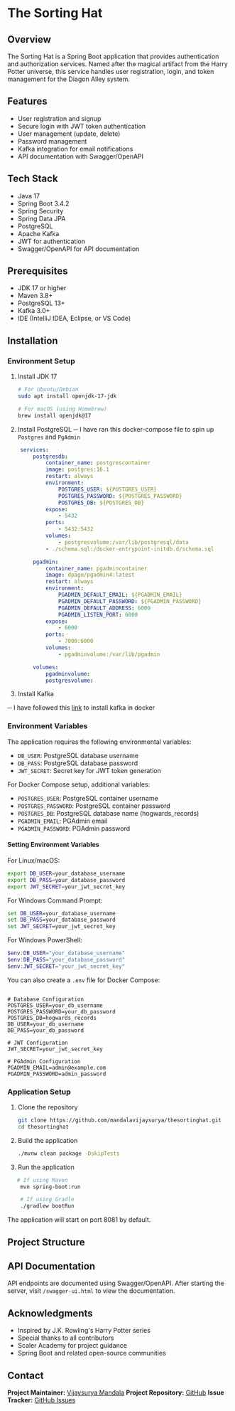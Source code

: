 # The Sorting Hat

## Overview
The Sorting Hat is a Spring Boot application that provides authentication and authorization services. Named after the magical artifact from the Harry Potter universe, this service handles user registration, login, and token management for the Diagon Alley system.

## Features
- User registration and signup
- Secure login with JWT token authentication
- User management (update, delete)
- Password management
- Kafka integration for email notifications
- API documentation with Swagger/OpenAPI

## Tech Stack
- Java 17
- Spring Boot 3.4.2
- Spring Security
- Spring Data JPA
- PostgreSQL
- Apache Kafka
- JWT for authentication
- Swagger/OpenAPI for API documentation

## Prerequisites
- JDK 17 or higher
- Maven 3.8+
- PostgreSQL 13+
- Kafka 3.0+
- IDE (IntelliJ IDEA, Eclipse, or VS Code)

## Installation

### Environment Setup

1. Install JDK 17

   ```bash
   # For Ubuntu/Debian
   sudo apt install openjdk-17-jdk
   
   # For macOS (using Homebrew)
   brew install openjdk@17
   ```

2. Install PostgreSQL ─ I have ran this docker-compose file to spin up ```Postgres``` and ```PgAdmin```

```yml
    services:
        postgresdb:
            container_name: postgrescontainer
            image: postgres:16.1
            restart: always
            environment:
                POSTGRES_USER: ${POSTGRES_USER}
                POSTGRES_PASSWORD: ${POSTGRES_PASSWORD}
                POSTGRES_DB: ${POSTGRES_DB}
            expose:
                - 5432
            ports:
                - 5432:5432
            volumes:
                - postgresvolume:/var/lib/postgresql/data
            - ./schema.sql:/docker-entrypoint-initdb.d/schema.sql

        pgadmin:
            container_name: pgadmincontainer
            image: dpage/pgadmin4:latest
            restart: always
            environment:
                PGADMIN_DEFAULT_EMAIL: ${PGADMIN_EMAIL}
                PGADMIN_DEFAULT_PASSWORD: ${PGADMIN_PASSWORD}
                PGADMIN_DEFAULT_ADDRESS: 6000
                PGADMIN_LISTEN_PORT: 6000
            expose:
                - 6000
            ports:
                - 7000:6000
            volumes:
                - pgadminvolume:/var/lib/pgadmin

        volumes:
            pgadminvolume:
            postgresvolume:
```

3. Install Kafka

─ I have followed this [link](https://hub.docker.com/r/bitnami/kafka) to install kafka in docker

### Environment Variables

The application requires the following environmental variables:

- `DB_USER`: PostgreSQL database username
- `DB_PASS`: PostgreSQL database password
- `JWT_SECRET`: Secret key for JWT token generation

For Docker Compose setup, additional variables:

- `POSTGRES_USER`: PostgreSQL container username
- `POSTGRES_PASSWORD`: PostgreSQL container password
- `POSTGRES_DB`: PostgreSQL database name (hogwards_records)
- `PGADMIN_EMAIL`: PGAdmin email
- `PGADMIN_PASSWORD`: PGAdmin password

#### Setting Environment Variables

For Linux/macOS:

```bash
export DB_USER=your_database_username
export DB_PASS=your_database_password
export JWT_SECRET=your_jwt_secret_key
```

For Windows Command Prompt:

```cmd
set DB_USER=your_database_username
set DB_PASS=your_database_password
set JWT_SECRET=your_jwt_secret_key
```

For Windows PowerShell:

```powershell
$env:DB_USER="your_database_username"
$env:DB_PASS="your_database_password"
$env:JWT_SECRET="your_jwt_secret_key"
```

You can also create a `.env` file for Docker Compose:

```

# Database Configuration
POSTGRES_USER=your_db_username
POSTGRES_PASSWORD=your_db_password
POSTGRES_DB=hogwards_records
DB_USER=your_db_username
DB_PASS=your_db_password

# JWT Configuration
JWT_SECRET=your_jwt_secret_key

# PGAdmin Configuration
PGADMIN_EMAIL=admin@example.com
PGADMIN_PASSWORD=admin_password
```

### Application Setup

1. Clone the repository

   ```sh
   git clone https://github.com/mandalavijaysurya/thesortinghat.git
   cd thesortinghat
   ```

2. Build the application

   ```sh
   ./mvnw clean package -DskipTests
   ```

3. Run the application

```sh
   # If using Maven
    mvn spring-boot:run

    # If using Gradle
    ./gradlew bootRun
```

The application will start on port 8081 by default.

## Project Structure

## API Documentation

API endpoints are documented using Swagger/OpenAPI. After starting the server, visit ```/swagger-ui.html``` to view the documentation.

## Acknowledgments

- Inspired by J.K. Rowling's Harry Potter series
- Special thanks to all contributors
- Scaler Academy for project guidance
- Spring Boot and related open-source communities

## Contact

**Project Maintainer:** [Vijaysurya Mandala](https://github.com/mandalavijaysurya)
**Project Repository:** [GitHub](https://github.com/the-leaky-cauldron/the-sorting-hat)
**Issue Tracker:** [GitHub Issues](https://github.com/the-leaky-cauldron/the-sorting-hat/issues)